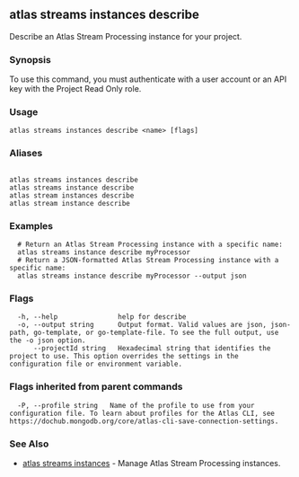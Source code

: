 ## atlas streams instances describe

Describe an Atlas Stream Processing instance for your project.


### Synopsis

To use this command, you must authenticate with a user account or an API key with the Project Read Only role.


### Usage
```
atlas streams instances describe <name> [flags]
```

### Aliases
```

atlas streams instances describe
atlas streams instance describe
atlas stream instances describe
atlas stream instance describe
```

### Examples

```
  # Return an Atlas Stream Processing instance with a specific name:
  atlas streams instance describe myProcessor
  # Return a JSON-formatted Atlas Stream Processing instance with a specific name:
  atlas streams instance describe myProcessor --output json
```


### Flags

```
  -h, --help               help for describe
  -o, --output string      Output format. Valid values are json, json-path, go-template, or go-template-file. To see the full output, use the -o json option.
      --projectId string   Hexadecimal string that identifies the project to use. This option overrides the settings in the configuration file or environment variable.

```


### Flags inherited from parent commands

```
  -P, --profile string   Name of the profile to use from your configuration file. To learn about profiles for the Atlas CLI, see https://dochub.mongodb.org/core/atlas-cli-save-connection-settings.

```

### See Also


* [atlas streams instances](atlas_streams_instances.md)	- Manage Atlas Stream Processing instances.



